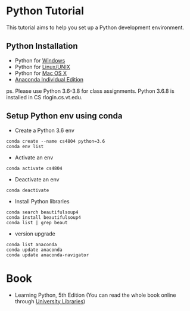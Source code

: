 # Python Tutorial
This tutorial aims to help you set up a Python development environment.

## Python Installation 
* Python for [Windows](https://www.python.org/downloads/windows/)
* Python for [Linux/UNIX](https://www.python.org/downloads/source/)
* Python for [Mac OS X](https://www.python.org/downloads/mac-osx/)
* [Anaconda Individual Edition](https://www.anaconda.com/products/individual)

ps. Please use Python 3.6-3.8 for class assignments. Python 3.6.8 is installed in CS rlogin.cs.vt.edu. 

## Setup Python env using conda
* Create a Python 3.6 env
```
conda create --name cs4804 python=3.6
conda env list
```
* Activate an env
```
conda activate cs4804
```
* Deactivate an env
```
conda deactivate
```
* Install Python libraries
```
conda search beautifulsoup4
conda install beautifulsoup4
conda list | grep beaut
```
* version upgrade
```
conda list anaconda
conda update anaconda
conda update anaconda-navigator
```

# Book
* Learning Python, 5th Edition (You can read the whole book online through [University Libraries](https://lib.vt.edu/))